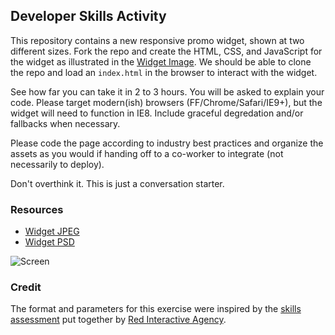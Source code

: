 ## Developer Skills Activity

This repository contains a new responsive promo widget, shown at two different sizes. Fork the repo and create the HTML, CSS, and JavaScript for the widget as illustrated in the [Widget Image](https://github.com/rocket-media/dev-skills-activity/blob/master/widget.jpg). We should be able to clone the repo and load an `index.html` in the browser to interact with the widget.

See how far you can take it in 2 to 3 hours. You will be asked to explain your code.  Please target modern(ish) browsers (FF/Chrome/Safari/IE9+), but the widget will need to function in IE8. Include graceful degredation and/or fallbacks when necessary.

Please code the page according to industry best practices and organize the assets as you would if handing off to a co-worker to integrate (not necessarily to deploy).

Don't overthink it. This is just a conversation starter.

### Resources

* [Widget JPEG](https://github.com/rocket-media/dev-skills-activity/blob/master/widget.jpg)
* [Widget PSD](https://github.com/rocket-media/dev-skills-activity/blob/master/widget.psd?raw=true)

![Screen](https://github.com/rocket-media/dev-skills-activity/raw/master/widget.jpg)

### Credit

The format and parameters for this exercise were inspired by the [skills assessment](https://github.com/ff0000/skills-assessment) put together by [Red Interactive Agency](http://ff0000.com/).